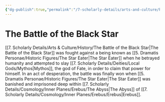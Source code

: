 ```yaml
---
{"dg-publish":true,"permalink":"/7-scholarly-details/arts-and-culture/history/the-battle-of-the-black-star/","noteIcon":""}
---
```


# The Battle of the Black Star

[[7. Scholarly Details/Arts & Culture/History/The Battle of the Black Star\|The Battle of the Black Star]] was fought against a being known as [[5. Dramatis Personae/Historic Figures/The Star Eater\|The Star Eater]] when he betrayed humanity and attempted to slay [[7. Scholarly Details/Deities/Local Gods/Mythos\|Mythos]], the god of Fate, in order to claim that power for himself. In an act of desperation, the battle was finally won when [[5. Dramatis Personae/Historic Figures/The Star Eater\|The Star Eater]] was banished and imprisoned deep within [[7. Scholarly Details/Cosmology/Inner Planes/Erebus/The Abyss\|The Abyss]] of [[7. Scholarly Details/Cosmology/Inner Planes/Erebus/Erebus\|Erebus]]. 